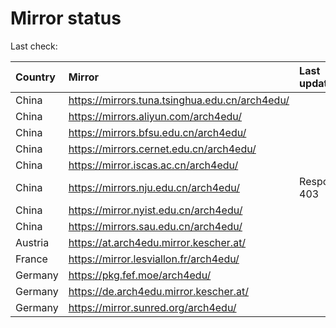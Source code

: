 <script src="./time.js"></script>
# Mirror status
Last check: <script type="text/javascript">localize(1727440966.0292158);</script>

|Country|Mirror|Last update|
|:------|:-----|:----------|
|China|https://mirrors.tuna.tsinghua.edu.cn/arch4edu/|<script type="text/javascript">localize(1727419456);</script>|
|China|https://mirrors.aliyun.com/arch4edu/|<script type="text/javascript">localize(1727419456);</script>|
|China|https://mirrors.bfsu.edu.cn/arch4edu/|<script type="text/javascript">localize(1727419456);</script>|
|China|https://mirrors.cernet.edu.cn/arch4edu/|<script type="text/javascript">localize(1727419456);</script>|
|China|https://mirror.iscas.ac.cn/arch4edu/|<script type="text/javascript">localize(1727419456);</script>|
|China|https://mirrors.nju.edu.cn/arch4edu/|Response 403|
|China|https://mirror.nyist.edu.cn/arch4edu/|<script type="text/javascript">localize(1727375938);</script>|
|China|https://mirrors.sau.edu.cn/arch4edu/|<script type="text/javascript">localize(1727419456);</script>|
|Austria|https://at.arch4edu.mirror.kescher.at/|<script type="text/javascript">localize(1727419456);</script>|
|France|https://mirror.lesviallon.fr/arch4edu/|<script type="text/javascript">localize(1727419456);</script>|
|Germany|https://pkg.fef.moe/arch4edu/|<script type="text/javascript">localize(1727419456);</script>|
|Germany|https://de.arch4edu.mirror.kescher.at/|<script type="text/javascript">localize(1727419456);</script>|
|Germany|https://mirror.sunred.org/arch4edu/|<script type="text/javascript">localize(1727419456);</script>|

<script src="./tablefilter/tablefilter.js"></script>
<script src="./table.js"></script>